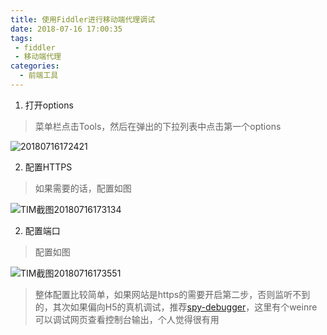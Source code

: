 ```yaml
---
title: 使用Fiddler进行移动端代理调试
date: 2018-07-16 17:00:35
tags:
 - fiddler
 - 移动端代理
categories:
  - 前端工具
---
```


1. 打开options
> 菜单栏点击Tools，然后在弹出的下拉列表中点击第一个options

![20180716172421](/hexo/images/201807/20180716172421.png)

2. 配置HTTPS
> 如果需要的话，配置如图

![TIM截图20180716173134](/hexo/images/201807/TIM截图20180716173134.png)

2. 配置端口
> 配置如图

![TIM截图20180716173551](/hexo/images/201807/TIM截图20180716173551.png)

> 整体配置比较简单，如果网站是https的需要开启第二步，否则监听不到的，其次如果偏向H5的真机调试，推荐[spy-debugger](https://www.npmjs.com/package/spy-debugger)，这里有个weinre可以调试网页查看控制台输出，个人觉得很有用
